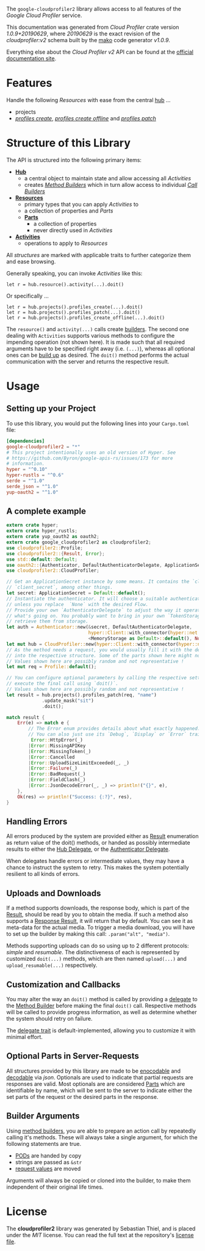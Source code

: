<!---
DO NOT EDIT !
This file was generated automatically from 'src/mako/api/README.md.mako'
DO NOT EDIT !
-->
The `google-cloudprofiler2` library allows access to all features of the *Google Cloud Profiler* service.

This documentation was generated from *Cloud Profiler* crate version *1.0.9+20190629*, where *20190629* is the exact revision of the *cloudprofiler:v2* schema built by the [mako](http://www.makotemplates.org/) code generator *v1.0.9*.

Everything else about the *Cloud Profiler* *v2* API can be found at the
[official documentation site](https://cloud.google.com/profiler/).
# Features

Handle the following *Resources* with ease from the central [hub](https://docs.rs/google-cloudprofiler2/1.0.9+20190629/google_cloudprofiler2/struct.CloudProfiler.html) ... 

* projects
 * [*profiles create*](https://docs.rs/google-cloudprofiler2/1.0.9+20190629/google_cloudprofiler2/struct.ProjectProfileCreateCall.html), [*profiles create offline*](https://docs.rs/google-cloudprofiler2/1.0.9+20190629/google_cloudprofiler2/struct.ProjectProfileCreateOfflineCall.html) and [*profiles patch*](https://docs.rs/google-cloudprofiler2/1.0.9+20190629/google_cloudprofiler2/struct.ProjectProfilePatchCall.html)




# Structure of this Library

The API is structured into the following primary items:

* **[Hub](https://docs.rs/google-cloudprofiler2/1.0.9+20190629/google_cloudprofiler2/struct.CloudProfiler.html)**
    * a central object to maintain state and allow accessing all *Activities*
    * creates [*Method Builders*](https://docs.rs/google-cloudprofiler2/1.0.9+20190629/google_cloudprofiler2/trait.MethodsBuilder.html) which in turn
      allow access to individual [*Call Builders*](https://docs.rs/google-cloudprofiler2/1.0.9+20190629/google_cloudprofiler2/trait.CallBuilder.html)
* **[Resources](https://docs.rs/google-cloudprofiler2/1.0.9+20190629/google_cloudprofiler2/trait.Resource.html)**
    * primary types that you can apply *Activities* to
    * a collection of properties and *Parts*
    * **[Parts](https://docs.rs/google-cloudprofiler2/1.0.9+20190629/google_cloudprofiler2/trait.Part.html)**
        * a collection of properties
        * never directly used in *Activities*
* **[Activities](https://docs.rs/google-cloudprofiler2/1.0.9+20190629/google_cloudprofiler2/trait.CallBuilder.html)**
    * operations to apply to *Resources*

All *structures* are marked with applicable traits to further categorize them and ease browsing.

Generally speaking, you can invoke *Activities* like this:

```Rust,ignore
let r = hub.resource().activity(...).doit()
```

Or specifically ...

```ignore
let r = hub.projects().profiles_create(...).doit()
let r = hub.projects().profiles_patch(...).doit()
let r = hub.projects().profiles_create_offline(...).doit()
```

The `resource()` and `activity(...)` calls create [builders][builder-pattern]. The second one dealing with `Activities` 
supports various methods to configure the impending operation (not shown here). It is made such that all required arguments have to be 
specified right away (i.e. `(...)`), whereas all optional ones can be [build up][builder-pattern] as desired.
The `doit()` method performs the actual communication with the server and returns the respective result.

# Usage

## Setting up your Project

To use this library, you would put the following lines into your `Cargo.toml` file:

```toml
[dependencies]
google-cloudprofiler2 = "*"
# This project intentionally uses an old version of Hyper. See
# https://github.com/Byron/google-apis-rs/issues/173 for more
# information.
hyper = "^0.10"
hyper-rustls = "^0.6"
serde = "^1.0"
serde_json = "^1.0"
yup-oauth2 = "^1.0"
```

## A complete example

```Rust
extern crate hyper;
extern crate hyper_rustls;
extern crate yup_oauth2 as oauth2;
extern crate google_cloudprofiler2 as cloudprofiler2;
use cloudprofiler2::Profile;
use cloudprofiler2::{Result, Error};
use std::default::Default;
use oauth2::{Authenticator, DefaultAuthenticatorDelegate, ApplicationSecret, MemoryStorage};
use cloudprofiler2::CloudProfiler;

// Get an ApplicationSecret instance by some means. It contains the `client_id` and 
// `client_secret`, among other things.
let secret: ApplicationSecret = Default::default();
// Instantiate the authenticator. It will choose a suitable authentication flow for you, 
// unless you replace  `None` with the desired Flow.
// Provide your own `AuthenticatorDelegate` to adjust the way it operates and get feedback about 
// what's going on. You probably want to bring in your own `TokenStorage` to persist tokens and
// retrieve them from storage.
let auth = Authenticator::new(&secret, DefaultAuthenticatorDelegate,
                              hyper::Client::with_connector(hyper::net::HttpsConnector::new(hyper_rustls::TlsClient::new())),
                              <MemoryStorage as Default>::default(), None);
let mut hub = CloudProfiler::new(hyper::Client::with_connector(hyper::net::HttpsConnector::new(hyper_rustls::TlsClient::new())), auth);
// As the method needs a request, you would usually fill it with the desired information
// into the respective structure. Some of the parts shown here might not be applicable !
// Values shown here are possibly random and not representative !
let mut req = Profile::default();

// You can configure optional parameters by calling the respective setters at will, and
// execute the final call using `doit()`.
// Values shown here are possibly random and not representative !
let result = hub.projects().profiles_patch(req, "name")
             .update_mask("sit")
             .doit();

match result {
    Err(e) => match e {
        // The Error enum provides details about what exactly happened.
        // You can also just use its `Debug`, `Display` or `Error` traits
         Error::HttpError(_)
        |Error::MissingAPIKey
        |Error::MissingToken(_)
        |Error::Cancelled
        |Error::UploadSizeLimitExceeded(_, _)
        |Error::Failure(_)
        |Error::BadRequest(_)
        |Error::FieldClash(_)
        |Error::JsonDecodeError(_, _) => println!("{}", e),
    },
    Ok(res) => println!("Success: {:?}", res),
}

```
## Handling Errors

All errors produced by the system are provided either as [Result](https://docs.rs/google-cloudprofiler2/1.0.9+20190629/google_cloudprofiler2/enum.Result.html) enumeration as return value of 
the doit() methods, or handed as possibly intermediate results to either the 
[Hub Delegate](https://docs.rs/google-cloudprofiler2/1.0.9+20190629/google_cloudprofiler2/trait.Delegate.html), or the [Authenticator Delegate](https://docs.rs/yup-oauth2/*/yup_oauth2/trait.AuthenticatorDelegate.html).

When delegates handle errors or intermediate values, they may have a chance to instruct the system to retry. This 
makes the system potentially resilient to all kinds of errors.

## Uploads and Downloads
If a method supports downloads, the response body, which is part of the [Result](https://docs.rs/google-cloudprofiler2/1.0.9+20190629/google_cloudprofiler2/enum.Result.html), should be
read by you to obtain the media.
If such a method also supports a [Response Result](https://docs.rs/google-cloudprofiler2/1.0.9+20190629/google_cloudprofiler2/trait.ResponseResult.html), it will return that by default.
You can see it as meta-data for the actual media. To trigger a media download, you will have to set up the builder by making
this call: `.param("alt", "media")`.

Methods supporting uploads can do so using up to 2 different protocols: 
*simple* and *resumable*. The distinctiveness of each is represented by customized 
`doit(...)` methods, which are then named `upload(...)` and `upload_resumable(...)` respectively.

## Customization and Callbacks

You may alter the way an `doit()` method is called by providing a [delegate](https://docs.rs/google-cloudprofiler2/1.0.9+20190629/google_cloudprofiler2/trait.Delegate.html) to the 
[Method Builder](https://docs.rs/google-cloudprofiler2/1.0.9+20190629/google_cloudprofiler2/trait.CallBuilder.html) before making the final `doit()` call. 
Respective methods will be called to provide progress information, as well as determine whether the system should 
retry on failure.

The [delegate trait](https://docs.rs/google-cloudprofiler2/1.0.9+20190629/google_cloudprofiler2/trait.Delegate.html) is default-implemented, allowing you to customize it with minimal effort.

## Optional Parts in Server-Requests

All structures provided by this library are made to be [enocodable](https://docs.rs/google-cloudprofiler2/1.0.9+20190629/google_cloudprofiler2/trait.RequestValue.html) and 
[decodable](https://docs.rs/google-cloudprofiler2/1.0.9+20190629/google_cloudprofiler2/trait.ResponseResult.html) via *json*. Optionals are used to indicate that partial requests are responses 
are valid.
Most optionals are are considered [Parts](https://docs.rs/google-cloudprofiler2/1.0.9+20190629/google_cloudprofiler2/trait.Part.html) which are identifiable by name, which will be sent to 
the server to indicate either the set parts of the request or the desired parts in the response.

## Builder Arguments

Using [method builders](https://docs.rs/google-cloudprofiler2/1.0.9+20190629/google_cloudprofiler2/trait.CallBuilder.html), you are able to prepare an action call by repeatedly calling it's methods.
These will always take a single argument, for which the following statements are true.

* [PODs][wiki-pod] are handed by copy
* strings are passed as `&str`
* [request values](https://docs.rs/google-cloudprofiler2/1.0.9+20190629/google_cloudprofiler2/trait.RequestValue.html) are moved

Arguments will always be copied or cloned into the builder, to make them independent of their original life times.

[wiki-pod]: http://en.wikipedia.org/wiki/Plain_old_data_structure
[builder-pattern]: http://en.wikipedia.org/wiki/Builder_pattern
[google-go-api]: https://github.com/google/google-api-go-client

# License
The **cloudprofiler2** library was generated by Sebastian Thiel, and is placed 
under the *MIT* license.
You can read the full text at the repository's [license file][repo-license].

[repo-license]: https://github.com/Byron/google-apis-rsblob/master/LICENSE.md
